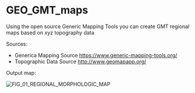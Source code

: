 # GEO_GMT_maps

Using the open source Generic Mapping Tools you can create GMT regional maps based on xyz topography data

Sources:
 - Generica Mapping Source https://www.generic-mapping-tools.org/
- Topographic Data Source http://www.geomapapp.org/

Output map:


![FIG_01_REGIONAL_MORPHOLOGIC_MAP](https://user-images.githubusercontent.com/52880203/108279490-f7ab1580-717c-11eb-9516-9198ae1c4c90.jpg)

